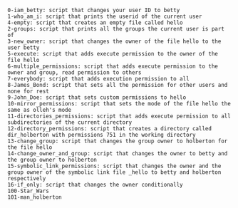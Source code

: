 
    0-iam_betty: script that changes your user ID to betty
    1-who_am_i: script that prints the userid of the current user
    4-empty: script that creates an empty file called hello
    2-groups: script that prints all the groups the current user is part of
    3-new_owner: script that changes the owner of the file hello to the user betty
    5-execute: script that adds execute permission to the owner of the file hello
    6-multiple_permissions: script that adds execute permission to the owner and group, read permission to others
    7-everybody: script that adds execution permission to all
    8-James_Bond: script that sets all the permission for other users and none for rest
    9-John_Doe: script that sets custom permissions to hello
    10-mirror_permissions: script that sets the mode of the file hello the same as olleh's mode
    11-directories_permissions: script that adds execute permission to all subdirectories of the current directory
    12-directory_permissions: script that creates a directory called dir_holberton with permissions 751 in the working directory
    13-change_group: script that changes the group owner to holberton for the file hello
    14-change_owner_and_group: script that changes the owner to betty and the group owner to holberton
    15-symbolic_link_permissions: script that changes the owner and the group owner of the symbolic link file _hello to betty and holberton respectively
    16-if_only: script that changes the owner conditionally
    100-Star_Wars
    101-man_holberton

